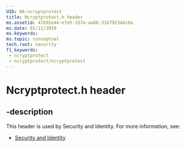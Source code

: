 ```yaml
---
UID: NA:ncryptprotect
title: Ncryptprotect.h header
ms.assetid: 47b92e44-e7e5-337a-aa66-31b792346c0a
ms.date: 01/11/2019
ms.keywords: 
ms.topic: conceptual
tech.root: security
f1_keywords:
 - ncryptprotect
 - ncryptprotect/ncryptprotect
---
```


# Ncryptprotect.h header


## -description

This header is used by Security and Identity. For more information, see:

- [Security and Identity](../_security/index.md)


